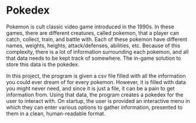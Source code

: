 # Pokedex

Pokemon is cult classic video game introduced in the 1990s. In these games, there are different creatures, called pokemon, that a player can catch, collect, train, and battle with. Each of these pokemon have different names, weights, heights, attack/defenses, abilities, etc. Because of this complexity, there is a lot of information surrounding each pokemon, and all that data needs to be kept track of somewhere. The in-game solution to store this data is the pokedex.

In this project, the program is given a csv file filled with all the information you could ever dream of for every pokemon. However, it is filled with data you might never need, and since it is just a file, it can be a pain to get information from. Using that data, the program creates a pokedex for the user to interact with. On startup, the user is provided an interactive menu in which they can enter various options to gather information, presented to them in a clean, human-readable format.
